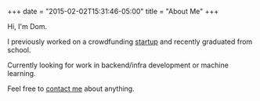 +++
date = "2015-02-02T15:31:46-05:00"
title = "About Me"
+++

Hi, I'm Dom.

I previously worked on a crowdfunding [startup](http://www.daredvl.com/) and recently
graduated from school.

Currently looking for work in backend/infra development or machine learning.

Feel free to <a href="mailto:dluna132@gmail.com">contact me</a> about anything.
